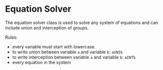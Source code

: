 # Equation Solver
The equation solver class is used to solve any system of equations and can include union and interception of groups.

Rules:
- every variable must start with lowercase.
- to write union between variable `a` and variable `b`: `aUNIb`
- to write interception between variable `a` and variable `b`: `aINTb`
- every equation in the system 
